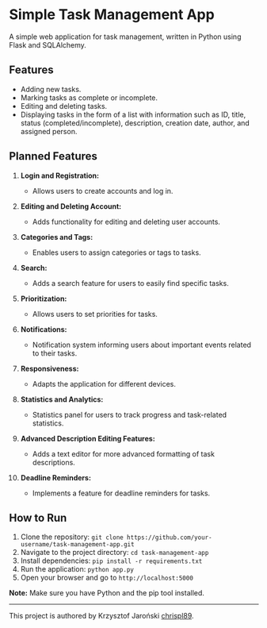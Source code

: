 # Simple Task Management App

A simple web application for task management, written in Python using Flask and SQLAlchemy.

## Features

- Adding new tasks.
- Marking tasks as complete or incomplete.
- Editing and deleting tasks.
- Displaying tasks in the form of a list with information such as ID, title, status (completed/incomplete), description, creation date, author, and assigned person.

## Planned Features

1. **Login and Registration:**
   - Allows users to create accounts and log in.

2. **Editing and Deleting Account:**
   - Adds functionality for editing and deleting user accounts.

3. **Categories and Tags:**
   - Enables users to assign categories or tags to tasks.

4. **Search:**
   - Adds a search feature for users to easily find specific tasks.

5. **Prioritization:**
   - Allows users to set priorities for tasks.

6. **Notifications:**
   - Notification system informing users about important events related to their tasks.

7. **Responsiveness:**
   - Adapts the application for different devices.

8. **Statistics and Analytics:**
   - Statistics panel for users to track progress and task-related statistics.

9. **Advanced Description Editing Features:**
   - Adds a text editor for more advanced formatting of task descriptions.

10. **Deadline Reminders:**
    - Implements a feature for deadline reminders for tasks.

## How to Run

1. Clone the repository: `git clone https://github.com/your-username/task-management-app.git`
2. Navigate to the project directory: `cd task-management-app`
3. Install dependencies: `pip install -r requirements.txt`
4. Run the application: `python app.py`
5. Open your browser and go to `http://localhost:5000`

**Note:** Make sure you have Python and the pip tool installed.

---

This project is authored by Krzysztof Jaroński [chrispl89](https://github.com/chrispl89).
